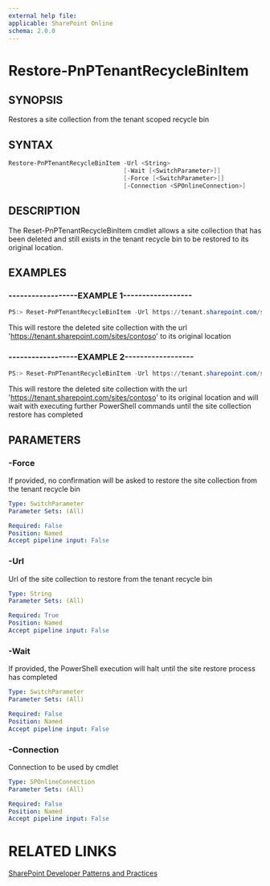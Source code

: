 ```yaml
---
external help file:
applicable: SharePoint Online
schema: 2.0.0
---
```

# Restore-PnPTenantRecycleBinItem

## SYNOPSIS
Restores a site collection from the tenant scoped recycle bin

## SYNTAX 

```powershell
Restore-PnPTenantRecycleBinItem -Url <String>
                                [-Wait [<SwitchParameter>]]
                                [-Force [<SwitchParameter>]]
                                [-Connection <SPOnlineConnection>]
```

## DESCRIPTION
The Reset-PnPTenantRecycleBinItem cmdlet allows a site collection that has been deleted and still exists in the tenant recycle bin to be restored to its original location.

## EXAMPLES

### ------------------EXAMPLE 1------------------
```powershell
PS:> Reset-PnPTenantRecycleBinItem -Url https://tenant.sharepoint.com/sites/contoso
```

This will restore the deleted site collection with the url 'https://tenant.sharepoint.com/sites/contoso' to its original location

### ------------------EXAMPLE 2------------------
```powershell
PS:> Reset-PnPTenantRecycleBinItem -Url https://tenant.sharepoint.com/sites/contoso -Wait
```

This will restore the deleted site collection with the url 'https://tenant.sharepoint.com/sites/contoso' to its original location and will wait with executing further PowerShell commands until the site collection restore has completed

## PARAMETERS

### -Force
If provided, no confirmation will be asked to restore the site collection from the tenant recycle bin

```yaml
Type: SwitchParameter
Parameter Sets: (All)

Required: False
Position: Named
Accept pipeline input: False
```

### -Url
Url of the site collection to restore from the tenant recycle bin

```yaml
Type: String
Parameter Sets: (All)

Required: True
Position: Named
Accept pipeline input: False
```

### -Wait
If provided, the PowerShell execution will halt until the site restore process has completed

```yaml
Type: SwitchParameter
Parameter Sets: (All)

Required: False
Position: Named
Accept pipeline input: False
```

### -Connection
Connection to be used by cmdlet

```yaml
Type: SPOnlineConnection
Parameter Sets: (All)

Required: False
Position: Named
Accept pipeline input: False
```

# RELATED LINKS

[SharePoint Developer Patterns and Practices](http://aka.ms/sppnp)